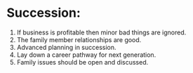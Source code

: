 # Succession:
1. If business is profitable then minor bad things are ignored.
2. The family member relationships are good.
3. Advanced planning in succession.
4. Lay down a career pathway for next generation.
5. Family issues should be open and discussed.